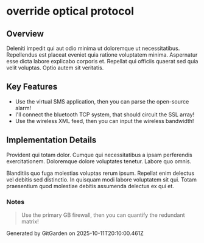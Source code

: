 # override optical protocol

## Overview
Deleniti impedit qui aut odio minima ut doloremque ut necessitatibus. Repellendus est placeat eveniet quia ratione voluptatem minima. Aspernatur esse dicta labore explicabo corporis et. Repellat qui officiis quaerat sed quia velit voluptas. Optio autem sit veritatis.

## Key Features
- Use the virtual SMS application, then you can parse the open-source alarm!
- I'll connect the bluetooth TCP system, that should circuit the SSL array!
- Use the wireless XML feed, then you can input the wireless bandwidth!

## Implementation Details
Provident qui totam dolor. Cumque qui necessitatibus a ipsam perferendis exercitationem. Doloremque dolore voluptates tenetur. Labore quo omnis.
 Blanditiis quo fuga molestias voluptas rerum ipsum. Repellat enim delectus vel debitis sed distinctio. In quisquam modi labore voluptatem sit qui. Totam praesentium quod molestiae debitis assumenda delectus ex qui et.

### Notes
> Use the primary GB firewall, then you can quantify the redundant matrix!

Generated by GitGarden on 2025-10-11T20:10:00.461Z